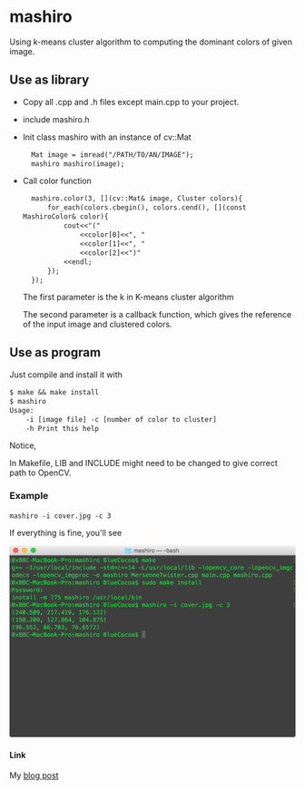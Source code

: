 # mashiro
Using k-means cluster algorithm to computing the dominant colors of given image. 

## Use as library
* Copy all .cpp and .h files except main.cpp to your project.
* include mashiro.h
* Init class mashiro with an instance of cv::Mat
		
		Mat image = imread("/PATH/TO/AN/IMAGE");
		mashiro mashiro(image);

* Call color function

		mashiro.color(3, [](cv::Mat& image, Cluster colors){
		    for_each(colors.cbegin(), colors.cend(), [](const MashiroColor& color){
		        cout<<"("
		            <<color[0]<<", "
		            <<color[1]<<", "
		            <<color[2]<<")"
		        <<endl;
		    });
		});

    The first parameter is the k in K-means cluster algorithm
    
    The second parameter is a callback function, which gives the reference of the input image and clustered colors.

## Use as program
Just compile and install it with
```
$ make && make install
$ mashiro
Usage:
	-i [image file] -c [number of color to cluster]
	-h Print this help
```

Notice,

In Makefile, LIB and INCLUDE might need to be changed to give correct path to OpenCV.

### Example
```
mashiro -i cover.jpg -c 3
```

If everything is fine, you'll see

![Screenshot](https://raw.githubusercontent.com/BlueCocoa/mashiro/master/Screenshot.png)

#### Link
My [blog post](https://blog.0xbbc.com/2016/02/using-k-means-cluster-algorithm-to-compute-the-dominant-colors-of-given-image/)

